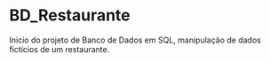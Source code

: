# BD_Restaurante
  Inicio  do projeto de Banco de Dados em SQL,  manipulação de  dados fictícios de um restaurante.  
